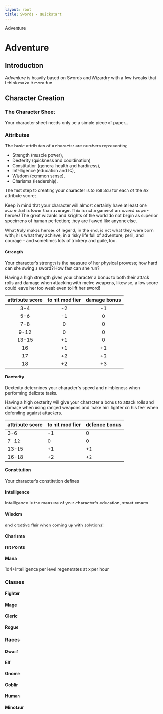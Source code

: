 ```yaml
---
layout: root
title: Swords - Quickstart
---
```


Adventure

# Adventure

## Introduction

*Adventure* is heavily based on Swords and Wizardry with a few tweaks that I think make it more fun.


## Character Creation

### The Character Sheet

Your character sheet needs only be a simple piece of paper...

### Attributes

The basic attributes of a character are numbers representing

- Strength (muscle power), 
- Dexterity (quickness and coordination), 
- Constitution (general health and hardiness), 
- Intelligence (education and IQ), 
- Wisdom (common sense),
- Charisma (leadership). 

The first step to creating your character is to roll 3d6 for each of the six attribute scores. 

Keep in mind that your character will almost certainly have at least one score that is lower than average. This is not a game of armoured super-heroes! The great wizards and knights of the world do not begin as superior specimens of human perfection; they are flawed like anyone else. 

What truly makes heroes of legend, in the end, is not what they were born with; it is what they achieve, in a risky life full of adventure, peril, and courage – and sometimes lots of trickery and guile, too.

#### Strength

Your character's strength is the measure of her physical prowess; how hard can she swing a sword? How fast can she run?

Having a high strength gives your character a bonus to both their attack rolls and damage when attacking with melee weapons, likewise, a low score could leave her too weak even to lift her sword!

| attribute score | to hit modifier | damage bonus |
|:---------------:|:---------------:|:------------:|
|       3-4       |       -2        |      -1      |
|       5-6       |       -1        |       0      |
|       7-8       |        0        |       0      |
|       9-12      |        0        |       0      |
|      13-15      |       +1        |       0      |
|       16        |       +1        |      +1      |
|       17        |       +2        |      +2      |
|       18        |       +2        |      +3      |


#### Dexterity

Dexterity determines your character's speed and nimbleness when performing delicate tasks.

Having a high dexterity will give your character a bonus to attack rolls and damage when using ranged weapons and make him lighter on his feet when defending against attackers.

| attribute score | to hit modifier | defence bonus |
| --------------- | --------------- | ------------- |
|       3-6       |       -1        |       0       |
|       7-12      |        0        |       0       |
|      13-15      |       +1        |      +1       |
|      16-18      |       +2        |      +2       |

#### Constitution

Your character's constitution defines


#### Intelligence

Intelligence is the measure of your character's education, street smarts 


#### Wisdom

and creative flair when coming up with solutions!


#### Charisma


#### Hit Points


#### Mana

1d4+Intelligence per level
regenerates at x per hour


### Classes

#### Fighter

#### Mage

#### Cleric

#### Rogue


### Races

#### Dwarf
#### Elf
#### Gnome
#### Goblin
#### Human
#### Minotaur
